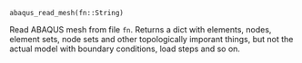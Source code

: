 ```
abaqus_read_mesh(fn::String)
```

Read ABAQUS mesh from file `fn`. Returns a dict with elements, nodes, element sets, node sets and other topologically imporant things, but not the actual model with boundary conditions, load steps and so on.
